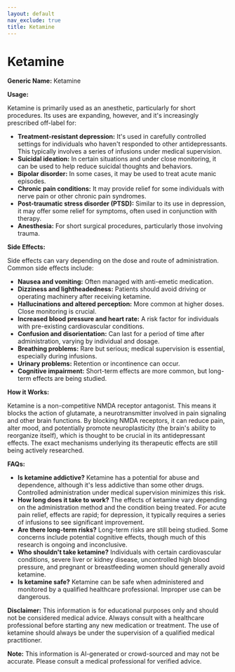 ```yaml
---
layout: default
nav_exclude: true
title: Ketamine
---
```


# Ketamine

**Generic Name:** Ketamine

**Usage:**

Ketamine is primarily used as an anesthetic, particularly for short procedures.  Its uses are expanding, however, and it's increasingly prescribed off-label for:

* **Treatment-resistant depression:**  It's used in carefully controlled settings for individuals who haven't responded to other antidepressants.  This typically involves a series of infusions under medical supervision.
* **Suicidal ideation:** In certain situations and under close monitoring, it can be used to help reduce suicidal thoughts and behaviors.
* **Bipolar disorder:**  In some cases, it may be used to treat acute manic episodes.
* **Chronic pain conditions:** It may provide relief for some individuals with nerve pain or other chronic pain syndromes.
* **Post-traumatic stress disorder (PTSD):**  Similar to its use in depression, it may offer some relief for symptoms, often used in conjunction with therapy.
* **Anesthesia:**  For short surgical procedures, particularly those involving trauma.


**Side Effects:**

Side effects can vary depending on the dose and route of administration. Common side effects include:

* **Nausea and vomiting:** Often managed with anti-emetic medication.
* **Dizziness and lightheadedness:**  Patients should avoid driving or operating machinery after receiving ketamine.
* **Hallucinations and altered perception:**  More common at higher doses.  Close monitoring is crucial.
* **Increased blood pressure and heart rate:**  A risk factor for individuals with pre-existing cardiovascular conditions.
* **Confusion and disorientation:**  Can last for a period of time after administration, varying by individual and dosage.
* **Breathing problems:** Rare but serious; medical supervision is essential, especially during infusions.
* **Urinary problems:** Retention or incontinence can occur.
* **Cognitive impairment:** Short-term effects are more common, but long-term effects are being studied.

**How it Works:**

Ketamine is a non-competitive NMDA receptor antagonist. This means it blocks the action of glutamate, a neurotransmitter involved in pain signaling and other brain functions.  By blocking NMDA receptors, it can reduce pain, alter mood, and potentially promote neuroplasticity (the brain's ability to reorganize itself), which is thought to be crucial in its antidepressant effects.  The exact mechanisms underlying its therapeutic effects are still being actively researched.


**FAQs:**

* **Is ketamine addictive?**  Ketamine has a potential for abuse and dependence, although it's less addictive than some other drugs.  Controlled administration under medical supervision minimizes this risk.
* **How long does it take to work?**  The effects of ketamine vary depending on the administration method and the condition being treated.  For acute pain relief, effects are rapid; for depression, it typically requires a series of infusions to see significant improvement.
* **Are there long-term risks?**  Long-term risks are still being studied. Some concerns include potential cognitive effects, though much of this research is ongoing and inconclusive.
* **Who shouldn't take ketamine?**  Individuals with certain cardiovascular conditions, severe liver or kidney disease, uncontrolled high blood pressure, and pregnant or breastfeeding women should generally avoid ketamine.
* **Is ketamine safe?**  Ketamine can be safe when administered and monitored by a qualified healthcare professional.  Improper use can be dangerous.


**Disclaimer:** This information is for educational purposes only and should not be considered medical advice. Always consult with a healthcare professional before starting any new medication or treatment.  The use of ketamine should always be under the supervision of a qualified medical practitioner.


**Note:** This information is AI-generated or crowd-sourced and may not be accurate. Please consult a medical professional for verified advice.